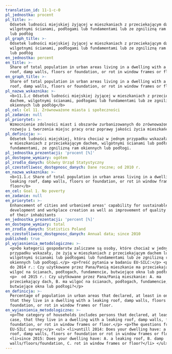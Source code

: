 ```yaml
---
translation_id: 11-1-c-0
pl_jednostka: procent
pl_title: >-
  Odsetek ludności miejskiej żyjącej w mieszkaniach z przeciekającym dachem,
  wilgotnymi ścianami, podłogami lub fundamentami lub ze zgnilizną ram okiennych
  lub podłóg
pl_graph_title: >-
  Odsetek ludności miejskiej żyjącej w mieszkaniach z przeciekającym dachem,
  wilgotnymi ścianami, podłogami lub fundamentami lub ze zgnilizną ram okiennych
  lub podłóg
en_jednostka: percent
en_title: >-
  Share of total population in urban areas living in a dwelling with a leaking
  roof, damp walls, floors or foundation, or rot in window frames or floor
en_graph_title: >-
  Share of total population in urban areas living in a dwelling with a leaking
  roof, damp walls, floors or foundation, or rot in window frames or floor
pl_nazwa_wskaznika: >-
  <b>11.1.c Odsetek ludności miejskiej żyjącej w mieszkaniach z przeciekającym
  dachem, wilgotnymi ścianami, podłogami lub fundamentami lub ze zgnilizną ram
  okiennych lub podłóg</b>
pl_cel: Cel 11. Zrównoważone miasta i społeczności
pl_zadanie: null
pl_priorytet: >-
  Wzmocnienie zdolności miast i obszarów zurbanizowanych do zrównoważonego
  rozwoju i tworzenia miejsc pracy oraz poprawy jakości życia mieszkańców
pl_definicja: >-
  Odsetek ludności miejskiej, która chociaż w jednym przypadku wskazała, że żyje
  w mieszkaniach z przeciekającym dachem, wilgotnymi ścianami lub podłogami lub
  fundamentami, ze zgnilizną ram okiennych lub podłogi.
pl_jednostka_prezentacji: 'procent [%]'
pl_dostepne_wymiary: ogółem
pl_zrodlo_danych: Główny Urząd Statystyczny
pl_czestotliwosc_dostępnosc_danych: Dane roczne; od 2010 r.
en_nazwa_wskaznika: >-
  <b>11.1.c Share of total population in urban areas living in a dwelling with a
  leaking roof, damp walls, floors or foundation, or rot in window frames or
  floor</b>
en_cel: Goal 1. No poverty
en_zadanie: null
en_priorytet: >-
  Enhancement of cities and urbanised areas' capability for sustainable
  development and workplace creation as well as improvement of quality of life
  of their inhabitants
en_jednostka_prezentacji: 'percent [%]'
en_dostepne_wymiary: total
en_zrodlo_danych: Statistics Poland
en_czestotliwosc_dostępnosc_danych: Annual data; since 2010
published: true
pl_wyjasnienia_metodologiczne: >-
  <p>Do kategorii gospodarstw zaliczane są osoby, które chociaż w jednym
  przypadku wskazały, że żyją w mieszkaniach z przeciekającym dachem lub
  wilgotnymi ścianami lub podłogami lub fundamentami lub ze zgnilizną ram
  okiennych lub podłogi.</p> <p>Treść pytania w badaniu EU-SILC:</p> <p> 
  do 2014 r.: Czy użytkowane przez Pana/Panią mieszkanie ma przeciekający dach,
  wilgoć na ścianach, podłogach, fundamencie, butwiejące okna lub podłogi?</p>
  <p>  od 2015 r.: Czy użytkowane przez Pana/Panią mieszkanie: A. ma
  przeciekający dach, B. ma wilgoć na ścianach, podłogach, fundamencie, C. ma
  butwiejące okna lub podłogi?</p>
en_definicja: >-
  Percentage of population in urban areas that declared, at least in one case,
  that they live in a dwelling with a leaking roof, damp walls, floors or
  foundation, or rot in window frames or floor.
en_wyjasnienia_metodologiczne: >-
  <p>The category of households includes persons that declared, at least in one
  case, that they live in a dwelling with a leaking roof, damp walls, floors or
  foundation, or rot in window frames or floor.</p> <p>The questions from the
  EU-SILC survey:</p> <ul> <li>untill 2014: Does your dwelling have: a leaking
  roof, damp walls, floors or foundation or rot in window frames or floor?</li>
  <li>since 2015: Does your dwelling have: A. a leaking roof, B. damp
  walls/floors/foundation, C. rot in window frames or floor?</li> </ul>
---
```


